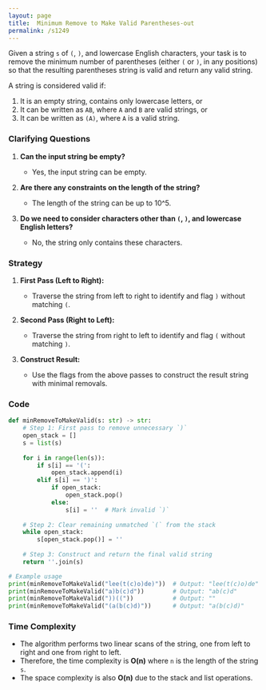 ```yaml
---
layout: page
title:  Minimum Remove to Make Valid Parentheses-out
permalink: /s1249
---
```


Given a string `s` of `(`, `)`, and lowercase English characters, your task is to remove the minimum number of parentheses (either `(` or `)`, in any positions) so that the resulting parentheses string is valid and return any valid string.

A string is considered valid if:
1. It is an empty string, contains only lowercase letters, or
2. It can be written as `AB`, where `A` and `B` are valid strings, or
3. It can be written as `(A)`, where `A` is a valid string.

### Clarifying Questions

1. **Can the input string be empty?**
   - Yes, the input string can be empty.
   
2. **Are there any constraints on the length of the string?**
   - The length of the string can be up to 10^5.

3. **Do we need to consider characters other than `(`, `)`, and lowercase English letters?**
   - No, the string only contains these characters.

### Strategy

1. **First Pass (Left to Right):** 
   - Traverse the string from left to right to identify and flag `)` without matching `(`.
   
2. **Second Pass (Right to Left):**
   - Traverse the string from right to left to identify and flag `(` without matching `)`.
   
3. **Construct Result:**
   - Use the flags from the above passes to construct the result string with minimal removals.

### Code

```python
def minRemoveToMakeValid(s: str) -> str:
    # Step 1: First pass to remove unnecessary `)`
    open_stack = []
    s = list(s)
    
    for i in range(len(s)):
        if s[i] == '(':
            open_stack.append(i)
        elif s[i] == ')':
            if open_stack:
                open_stack.pop()
            else:
                s[i] = ''  # Mark invalid `)`
    
    # Step 2: Clear remaining unmatched `(` from the stack
    while open_stack:
        s[open_stack.pop()] = ''
    
    # Step 3: Construct and return the final valid string
    return ''.join(s)

# Example usage
print(minRemoveToMakeValid("lee(t(c)o)de)"))  # Output: "lee(t(c)o)de"
print(minRemoveToMakeValid("a)b(c)d"))        # Output: "ab(c)d"
print(minRemoveToMakeValid("))(("))           # Output: ""
print(minRemoveToMakeValid("(a(b(c)d)"))      # Output: "a(b(c)d)"
```

### Time Complexity

- The algorithm performs two linear scans of the string, one from left to right and one from right to left.
- Therefore, the time complexity is **O(n)** where `n` is the length of the string `s`.
- The space complexity is also **O(n)** due to the stack and list operations.